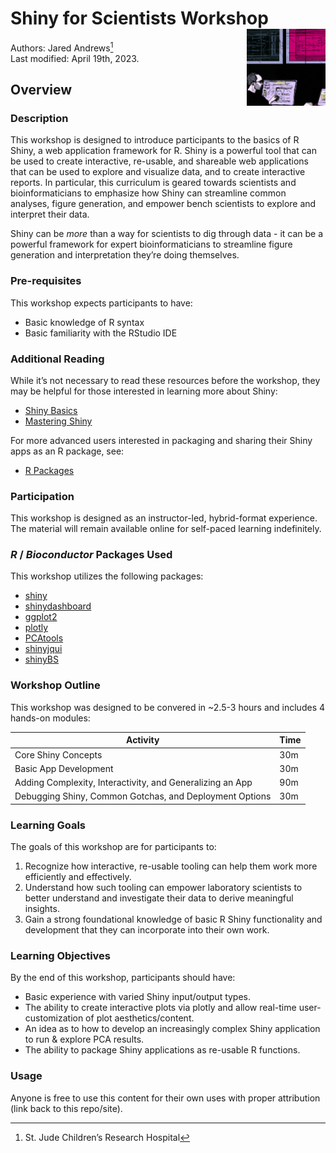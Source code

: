 
# Shiny for Scientists Workshop <img align="right" src="man/figures/LearningShiny.png" alt="Learning Shiny" width="25%" />

Authors: Jared Andrews[^1] <br/> Last modified: April 19th, 2023.

## Overview

### Description

This workshop is designed to introduce participants to the basics of R
Shiny, a web application framework for R. Shiny is a powerful tool that
can be used to create interactive, re-usable, and shareable web
applications that can be used to explore and visualize data, and to
create interactive reports. In particular, this curriculum is geared
towards scientists and bioinformaticians to emphasize how Shiny can
streamline common analyses, figure generation, and empower bench
scientists to explore and interpret their data.

Shiny can be *more* than a way for scientists to dig through data - it
can be a powerful framework for expert bioinformaticians to streamline
figure generation and interpretation they’re doing themselves.

### Pre-requisites

This workshop expects participants to have:

- Basic knowledge of R syntax
- Basic familiarity with the RStudio IDE

### Additional Reading

While it’s not necessary to read these resources before the workshop,
they may be helpful for those interested in learning more about Shiny:

- [Shiny
  Basics](https://shiny.rstudio.com/tutorial/written-tutorial/lesson1/)
- [Mastering Shiny](https://mastering-shiny.org/)

For more advanced users interested in packaging and sharing their Shiny
apps as an R package, see:

- [R Packages](https://r-pkgs.org/)

### Participation

This workshop is designed as an instructor-led, hybrid-format
experience. The material will remain available online for self-paced
learning indefinitely.

### *R* / *Bioconductor* Packages Used

This workshop utilizes the following packages:

- [shiny](https://shiny.rstudio.com/)
- [shinydashboard](https://rstudio.github.io/shinydashboard/)
- [ggplot2](https://ggplot2.tidyverse.org/)
- [plotly](https://plotly.com/r/)
- [PCAtools](https://bioconductor.org/packages/release/bioc/html/PCAtools.html)
- [shinyjqui](https://cran.r-project.org/web/packages/shinyjqui/index.html)
- [shinyBS](https://cran.r-project.org/web/packages/shinyBS/index.html)

### Workshop Outline

This workshop was designed to be convered in \~2.5-3 hours and includes
4 hands-on modules:

| Activity                                                  | Time |
|-----------------------------------------------------------|------|
| Core Shiny Concepts                                       | 30m  |
| Basic App Development                                     | 30m  |
| Adding Complexity, Interactivity, and Generalizing an App | 90m  |
| Debugging Shiny, Common Gotchas, and Deployment Options   | 30m  |

### Learning Goals

The goals of this workshop are for participants to:

1.  Recognize how interactive, re-usable tooling can help them work more
    efficiently and effectively.
2.  Understand how such tooling can empower laboratory scientists to
    better understand and investigate their data to derive meaningful
    insights.
3.  Gain a strong foundational knowledge of basic R Shiny functionality
    and development that they can incorporate into their own work.

### Learning Objectives

By the end of this workshop, participants should have:

- Basic experience with varied Shiny input/output types.
- The ability to create interactive plots via plotly and allow real-time
  user-customization of plot aesthetics/content.
- An idea as to how to develop an increasingly complex Shiny application
  to run & explore PCA results.
- The ability to package Shiny applications as re-usable R functions.

### Usage

Anyone is free to use this content for their own uses with proper
attribution (link back to this repo/site).

[^1]: St. Jude Children’s Research Hospital
